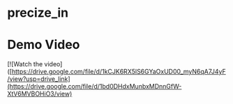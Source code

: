 # precize_in
# Demo Video

[![Watch the video]([https://drive.google.com/file/d/1kCJK6RX5lS6GYaOxUD00_myN6qA7J4yF/view?usp=drive_link](https://drive.google.com/file/d/1bd0DHdxMunbxMDnnGfW-XtV6MVBOHiO3/view)
